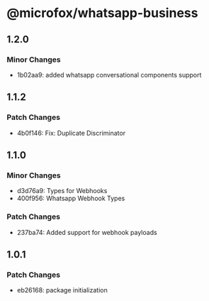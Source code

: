# @microfox/whatsapp-business

## 1.2.0

### Minor Changes

- 1b02aa9: added whatsapp conversational components support

## 1.1.2

### Patch Changes

- 4b0f146: Fix: Duplicate Discriminator

## 1.1.0

### Minor Changes

- d3d76a9: Types for Webhooks
- 400f956: Whatsapp Webhook Types

### Patch Changes

- 237ba74: Added support for webhook payloads

## 1.0.1

### Patch Changes

- eb26168: package initialization
